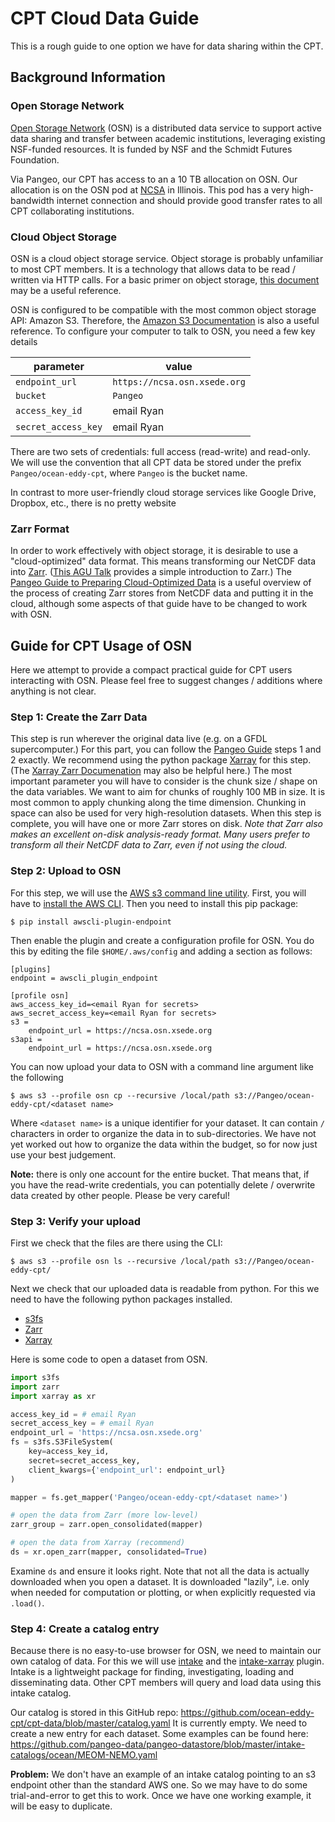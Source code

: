 # CPT Cloud Data Guide

This is a rough guide to one option we have for data sharing within the CPT.

## Background Information

### Open Storage Network

[Open Storage Network](https://www.openstoragenetwork.org/) (OSN) is a distributed data service to support active data sharing and transfer between academic institutions, leveraging existing NSF-funded resources.
It is funded by NSF and the Schmidt Futures Foundation.

Via Pangeo, our CPT has access to an a 10 TB allocation on OSN.
Our allocation is on the OSN pod at [NCSA](http://www.ncsa.illinois.edu/) in Illinois.
This pod has a very high-bandwidth internet connection and should provide good transfer rates to all CPT collaborating institutions.

### Cloud Object Storage

OSN is a cloud object storage service.
Object storage is probably unfamiliar to most CPT members.
It is a technology that allows data to be read / written via HTTP calls.
For a basic primer on object storage, [this document](http://gallery.pangeo.io/repos/earthcube2020/ec20_abernathey_etal/cloud_storage.html) may be a useful reference.

OSN is configured to be compatible with the most common object storage API: Amazon S3.
Therefore, the [Amazon S3 Documentation](https://docs.aws.amazon.com/AmazonS3/latest/dev/Introduction.html) is also a useful reference.
To configure your computer to talk to OSN, you need a few key details

| parameter | value |
|-----------|-------|
| `endpoint_url` | `https://ncsa.osn.xsede.org` |
| `bucket` | `Pangeo` |
| `access_key_id` | email Ryan |
| `secret_access_key` | email Ryan |

There are two sets of credentials: full access (read-write) and read-only.
We will use the convention that all CPT data be stored under the prefix `Pangeo/ocean-eddy-cpt`, where `Pangeo` is the bucket name.

In contrast to more user-friendly cloud storage services like Google Drive, Dropbox, etc., there is no pretty website


### Zarr Format

In order to work effectively with object storage, it is desirable to use a "cloud-optimized" data format.
This means transforming our NetCDF data into [Zarr](https://zarr.readthedocs.io/en/latest/).
([This AGU Talk](https://speakerdeck.com/rabernat/cloud-native-data-formats-for-big-scientific-data) provides a simple introduction to Zarr.)
The [Pangeo Guide to Preparing Cloud-Optimized Data](http://pangeo.io/data.html#guide-to-preparing-cloud-optimized-data) is a useful overview of the process of creating Zarr stores from NetCDF data and putting it in the cloud, although some aspects of that guide have to be changed to work with OSN.


## Guide for CPT Usage of OSN

Here we attempt to provide a compact practical guide for CPT users interacting with OSN.
Please feel free to suggest changes / additions where anything is not clear.

### Step 1: Create the Zarr Data

This step is run wherever the original data live (e.g. on a GFDL supercomputer.)
For this part, you can follow the [Pangeo Guide](http://pangeo.io/data.html#guide-to-preparing-cloud-optimized-data) steps 1 and 2 exactly.
We recommend using the python package [Xarray](http://xarray.pydata.org/en/latest) for this step.
(The [Xarray Zarr Documenation](http://xarray.pydata.org/en/latest/io.html#zarr) may also be helpful here.)
The most important parameter you will have to consider is the chunk size / shape on the data variables.
We want to aim for chunks of roughly 100 MB in size.
It is most common to apply chunking along the time dimension.
Chunking in space can also be used for very high-resolution datasets.
When this step is complete, you will have one or more Zarr stores on disk.
_Note that Zarr also makes an excellent on-disk analysis-ready format. Many users prefer to transform all their NetCDF data to Zarr, even if not using the cloud._

### Step 2: Upload to OSN

For this step, we will use the [AWS s3 command line utility](https://docs.aws.amazon.com/cli/latest/reference/s3/).
First, you will have to [install the AWS CLI](https://docs.aws.amazon.com/cli/latest/userguide/cli-chap-install.html).
Then you need to install this pip package:
```
$ pip install awscli-plugin-endpoint
```
Then enable the plugin and create a configuration profile for OSN.
You do this by editing the file `$HOME/.aws/config` and adding a section as follows:

```
[plugins]
endpoint = awscli_plugin_endpoint

[profile osn]
aws_access_key_id=<email Ryan for secrets>
aws_secret_access_key=<email Ryan for secrets>
s3 =
    endpoint_url = https://ncsa.osn.xsede.org
s3api =
    endpoint_url = https://ncsa.osn.xsede.org
```

You can now upload your data to OSN with a command line argument like the following
```
$ aws s3 --profile osn cp --recursive /local/path s3://Pangeo/ocean-eddy-cpt/<dataset name>
```
Where `<dataset name>` is a unique identifier for your dataset.
It can contain `/` characters in order to organize the data in to sub-directories.
We have not yet worked out how to organize the data within the budget, so for now just use your best judgement.

**Note:** there is only one account for the entire bucket.
That means that, if you have the read-write credentials, you can potentially delete / overwrite data created by other people.
Please be very careful!


### Step 3: Verify your upload

First we check that the files are there using the CLI:
```
$ aws s3 --profile osn ls --recursive /local/path s3://Pangeo/ocean-eddy-cpt/
```

Next we check that our uploaded data is readable from python.
For this we need to have the following python packages installed.
- [s3fs](https://github.com/dask/s3fs)
- [Zarr](https://zarr.readthedocs.io/en/latest/)
- [Xarray](http://xarray.pydata.org/)

Here is some code to open a dataset from OSN.

```python
import s3fs
import zarr
import xarray as xr

access_key_id = # email Ryan
secret_access_key = # email Ryan
endpoint_url = 'https://ncsa.osn.xsede.org'
fs = s3fs.S3FileSystem(
    key=access_key_id,
    secret=secret_access_key,
    client_kwargs={'endpoint_url': endpoint_url}
)

mapper = fs.get_mapper('Pangeo/ocean-eddy-cpt/<dataset name>')

# open the data from Zarr (more low-level)
zarr_group = zarr.open_consolidated(mapper)

# open the data from Xarray (recommend)
ds = xr.open_zarr(mapper, consolidated=True)
```

Examine `ds` and ensure it looks right.
Note that not all the data is actually downloaded when you open a dataset.
It is downloaded "lazily", i.e. only when needed for computation or plotting, or when explicitly requested via `.load()`.

### Step 4: Create a catalog entry

Because there is no easy-to-use browser for OSN, we need to maintain our own catalog of data.
For this we will use [intake](https://intake.readthedocs.io/en/latest/) and the [intake-xarray](https://intake-xarray.readthedocs.io/en/latest/) plugin.
Intake is a lightweight package for finding, investigating, loading and disseminating data.
Other CPT members will query and load data using this intake catalog.

Our catalog is stored in this GitHub repo:
<https://github.com/ocean-eddy-cpt/cpt-data/blob/master/catalog.yaml>
It is currently empty.
We need to create a new entry for each dataset.
Some examples can be found here:
https://github.com/pangeo-data/pangeo-datastore/blob/master/intake-catalogs/ocean/MEOM-NEMO.yaml

**Problem:** We don't have an example of an intake catalog pointing to an s3 endpoint other than the standard AWS one.
So we may have to do some trial-and-error to get this to work.
Once we have one working example, it will be easy to duplicate.
